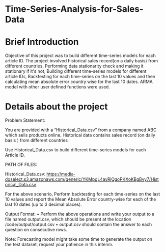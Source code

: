 # Time-Series-Analysis-for-Sales-Data
# Brief Introduction

Objective of this project was to build different time-series models for each article ID. 
The project involved historical sales record(on a daily basis) from different countries, Performing data stationarity check and making it stationary if it's not, Building different time-series models for different article IDs, Backtesting for each time-series on the last 10 values and then calculating mean absolute error country wise for the last 10 dates.
ARMA model with other user defined functions were used.

# Details about the project

Problem Statement: 

You are provided with a “Historical_Data.csv”  from a company named ABC which sells products online. 
Historical data contains sales record (on daily basis ) from different countries 

Use Historical_Data.csv to build different time-series models for each Article ID.

PATH OF FILES:

Historical_Data.csv: https://media-doselect.s3.amazonaws.com/generic/YKMpgL4avRjQgoPKXoKBgBvy7/Historical_Data.csv

For the above scenario,
Perform backtesting for each time-series on the last 10 values and report the Mean Absolute Error country-wise for each of the last 10 dates (up to 3 decimal places). 

Output Format:
•	Perform the above operations and write your output to a file named output.csv, which should be present at the location /code/output/output.csv
•	output.csv should contain the answer to each question on consecutive rows.

Note: Forecasting model might take some time to generate the output on the test dataset, request your patience in this interim. 


